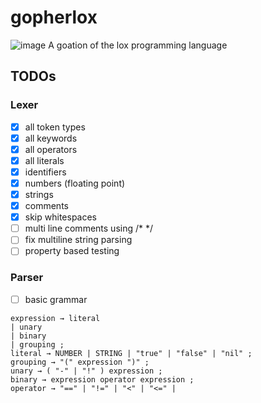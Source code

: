 # gopherlox
![image](https://github.com/user-attachments/assets/f3576184-a90a-4bca-a1d8-4632e27fcc8f)
A goation of the lox programming language

## TODOs
### Lexer
- [x] all token types
- [x] all keywords
- [x] all operators
- [x] all literals
- [x] identifiers
- [x] numbers (floating point)
- [x] strings
- [x] comments
- [x] skip whitespaces
- [ ] multi line comments using /* */
- [ ] fix multiline string parsing
- [ ] property based testing

### Parser
- [ ] basic grammar
```
expression → literal
| unary
| binary
| grouping ;
literal → NUMBER | STRING | "true" | "false" | "nil" ;
grouping → "(" expression ")" ;
unary → ( "-" | "!" ) expression ;
binary → expression operator expression ;
operator → "==" | "!=" | "<" | "<=" | 
```